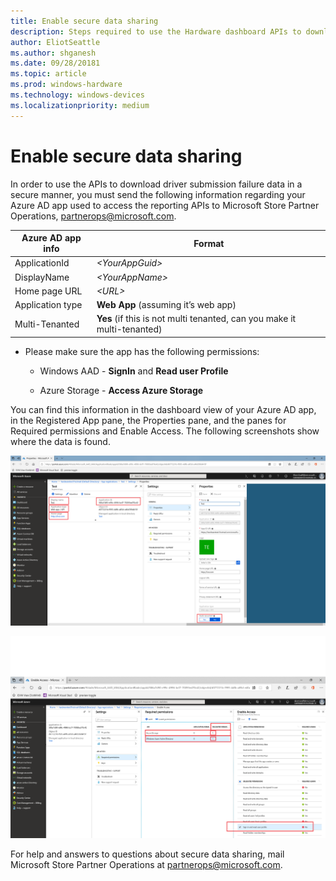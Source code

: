 ```yaml
---
title: Enable secure data sharing
description: Steps required to use the Hardware dashboard APIs to download driver submission failure data in a secure manner.
author: EliotSeattle
ms.author: shganesh
ms.date: 09/28/20181
ms.topic: article
ms.prod: windows-hardware
ms.technology: windows-devices
ms.localizationpriority: medium
---
```


# Enable secure data sharing

In order to use the APIs to download driver submission failure data in a secure manner, you must send the following information regarding your Azure AD app used to access the reporting APIs to Microsoft Store Partner Operations, [partnerops@microsoft.com](mailto:partnerops@microsoft.com).

|Azure AD app info|Format|
|----|----|
|ApplicationId|*\<YourAppGuid>*|
|DisplayName|*\<YourAppName>*|
|Home page URL|*\<URL>*|
|Application type|**Web App** (assuming it’s web app)|
|Multi-Tenanted|**Yes** (if this is not multi tenanted, can you make it multi-tenanted)|

* Please make sure the app has the following permissions:

  * Windows AAD - **SignIn** and **Read user Profile**

  * Azure Storage - **Access Azure Storage**

You can find this information in the dashboard view of your Azure AD app, in the Registered App pane, the Properties pane, and the panes for Required permissions and Enable Access. The following screenshots show where the data is found.

![Screenshot of the Registered app, Settings, and Properties panes](./images/app-settings.png)

![Screenshot of the Required permissions and Enable Access panes](./images/permissions-access.png)

For help and answers to questions about secure data sharing, mail Microsoft Store Partner Operations at [partnerops@microsoft.com](mailto:partnerops@microsoft.com).